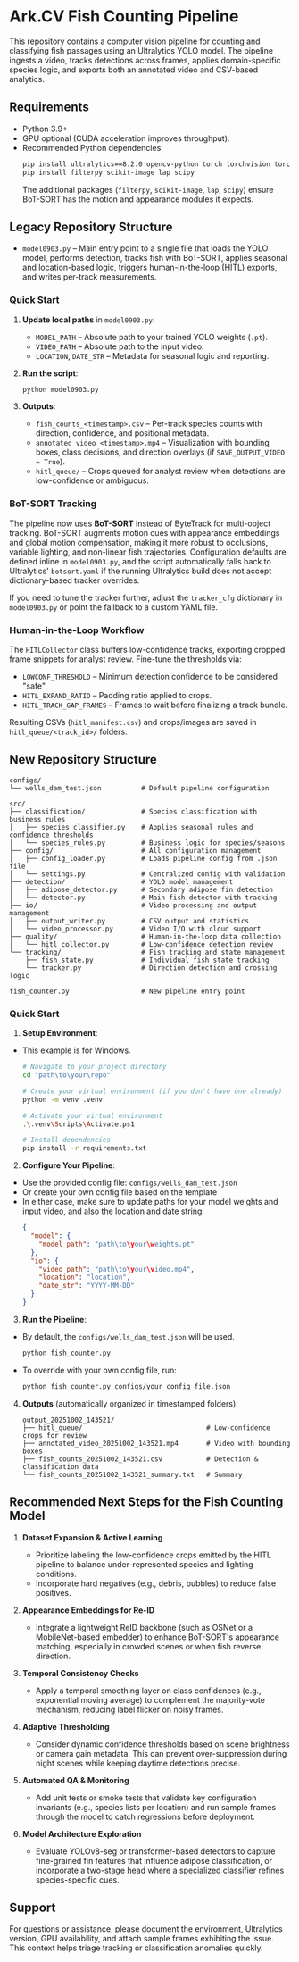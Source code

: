 # Ark.CV Fish Counting Pipeline

This repository contains a computer vision pipeline for counting and
classifying fish passages using an Ultralytics YOLO model. The pipeline ingests a
video, tracks detections across frames, applies domain-specific species logic,
and exports both an annotated video and CSV-based analytics.

## Requirements

- Python 3.9+
- GPU optional (CUDA acceleration improves throughput).
- Recommended Python dependencies:
  ```bash
  pip install ultralytics==8.2.0 opencv-python torch torchvision torchaudio
  pip install filterpy scikit-image lap scipy
  ```
  The additional packages (`filterpy`, `scikit-image`, `lap`, `scipy`) ensure
  BoT-SORT has the motion and appearance modules it expects.

## Legacy Repository Structure

- `model0903.py` – Main entry point to a single file that loads the YOLO model, performs
  detection, tracks fish with BoT-SORT, applies seasonal and location-based
  logic, triggers human-in-the-loop (HITL) exports, and writes per-track
  measurements.

### Quick Start

1. **Update local paths** in `model0903.py`:
   - `MODEL_PATH` – Absolute path to your trained YOLO weights (`.pt`).
   - `VIDEO_PATH` – Absolute path to the input video.
   - `LOCATION`, `DATE_STR` – Metadata for seasonal logic and reporting.

2. **Run the script**:
   ```bash
   python model0903.py
   ```

3. **Outputs**:
   - `fish_counts_<timestamp>.csv` – Per-track species counts with direction,
     confidence, and positional metadata.
   - `annotated_video_<timestamp>.mp4` – Visualization with bounding boxes,
     class decisions, and direction overlays (if `SAVE_OUTPUT_VIDEO = True`).
   - `hitl_queue/` – Crops queued for analyst review when detections are
     low-confidence or ambiguous.

### BoT-SORT Tracking

The pipeline now uses **BoT-SORT** instead of ByteTrack for multi-object
tracking. BoT-SORT augments motion cues with appearance embeddings and global
motion compensation, making it more robust to occlusions, variable lighting, and
non-linear fish trajectories. Configuration defaults are defined inline in
`model0903.py`, and the script automatically falls back to Ultralytics'
`botsort.yaml` if the running Ultralytics build does not accept dictionary-based
tracker overrides.

If you need to tune the tracker further, adjust the `tracker_cfg` dictionary in
`model0903.py` or point the fallback to a custom YAML file.

### Human-in-the-Loop Workflow

The `HITLCollector` class buffers low-confidence tracks, exporting cropped frame
snippets for analyst review. Fine-tune the thresholds via:

- `LOWCONF_THRESHOLD` – Minimum detection confidence to be considered "safe".
- `HITL_EXPAND_RATIO` – Padding ratio applied to crops.
- `HITL_TRACK_GAP_FRAMES` – Frames to wait before finalizing a track bundle.

Resulting CSVs (`hitl_manifest.csv`) and crops/images are saved in
`hitl_queue/<track_id>/` folders.

## New Repository Structure
```
configs/
└── wells_dam_test.json          # Default pipeline configuration

src/
├── classification/              # Species classification with business rules
│   ├── species_classifier.py    # Applies seasonal rules and confidence thresholds
│   └── species_rules.py         # Business logic for species/seasons
├── config/                      # All configuration management
│   ├── config_loader.py         # Loads pipeline config from .json file
│   └── settings.py              # Centralized config with validation
├── detection/                   # YOLO model management
│   ├── adipose_detector.py      # Secondary adipose fin detection
│   └── detector.py              # Main fish detector with tracking
├── io/                          # Video processing and output management
│   ├── output_writer.py         # CSV output and statistics
│   └── video_processor.py       # Video I/O with cloud support
├── quality/                     # Human-in-the-loop data collection
│   └── hitl_collector.py        # Low-confidence detection review
└── tracking/                    # Fish tracking and state management
    ├── fish_state.py            # Individual fish state tracking
    └── tracker.py               # Direction detection and crossing logic

fish_counter.py                  # New pipeline entry point
```

### Quick Start

1. **Setup Environment**:
  - This example is for Windows.
    ```bash
    # Navigate to your project directory
    cd "path\to\your\repo"

    # Create your virtual environment (if you don't have one already)
    python -m venv .venv

    # Activate your virtual environment
    .\.venv\Scripts\Activate.ps1

    # Install dependencies
    pip install -r requirements.txt
    ```

2. **Configure Your Pipeline**:
  - Use the provided config file: `configs/wells_dam_test.json`
  - Or create your own config file based on the template
  - In either case, make sure to update paths for your model weights and input video, and also the location and date string:
    ```json
    {
      "model": {
        "model_path": "path\to\your\weights.pt"
      },
      "io": {
        "video_path": "path\to\your\video.mp4",
        "location": "location",
        "date_str": "YYYY-MM-DD"
      }
    }
    ```

3. **Run the Pipeline**:
  - By default, the `configs/wells_dam_test.json` will be used.
    ```bash
    python fish_counter.py
    ```
  - To override with your own config file, run:
    ```bash
    python fish_counter.py configs/your_config_file.json
    ```

4. **Outputs** (automatically organized in timestamped folders):
    ```
    output_20251002_143521/
    ├── hitl_queue/                               # Low-confidence crops for review
    ├── annotated_video_20251002_143521.mp4       # Video with bounding boxes
    ├── fish_counts_20251002_143521.csv           # Detection & classification data
    └── fish_counts_20251002_143521_summary.txt   # Summary
    ```

## Recommended Next Steps for the Fish Counting Model

1. **Dataset Expansion & Active Learning**
   - Prioritize labeling the low-confidence crops emitted by the HITL pipeline
     to balance under-represented species and lighting conditions.
   - Incorporate hard negatives (e.g., debris, bubbles) to reduce false
     positives.

2. **Appearance Embeddings for Re-ID**
   - Integrate a lightweight ReID backbone (such as OSNet or a MobileNet-based
     embedder) to enhance BoT-SORT's appearance matching, especially in crowded
     scenes or when fish reverse direction.

3. **Temporal Consistency Checks**
   - Apply a temporal smoothing layer on class confidences (e.g., exponential
     moving average) to complement the majority-vote mechanism, reducing label
     flicker on noisy frames.

4. **Adaptive Thresholding**
   - Consider dynamic confidence thresholds based on scene brightness or camera
     gain metadata. This can prevent over-suppression during night scenes while
     keeping daytime detections precise.

5. **Automated QA & Monitoring**
   - Add unit tests or smoke tests that validate key configuration invariants
     (e.g., species lists per location) and run sample frames through the model
     to catch regressions before deployment.

6. **Model Architecture Exploration**
   - Evaluate YOLOv8-seg or transformer-based detectors to capture fine-grained
     fin features that influence adipose classification, or incorporate a
     two-stage head where a specialized classifier refines species-specific
     cues.

## Support

For questions or assistance, please document the environment, Ultralytics
version, GPU availability, and attach sample frames exhibiting the issue. This
context helps triage tracking or classification anomalies quickly.
